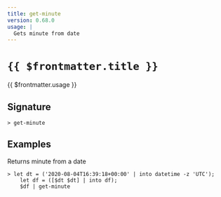 ```yaml
---
title: get-minute
version: 0.68.0
usage: |
  Gets minute from date
---
```


# <code>{{ $frontmatter.title }}</code>

<div style='white-space: pre-wrap;'>{{ $frontmatter.usage }}</div>

## Signature

```> get-minute ```

## Examples

Returns minute from a date
```shell
> let dt = ('2020-08-04T16:39:18+00:00' | into datetime -z 'UTC');
    let df = ([$dt $dt] | into df);
    $df | get-minute
```
